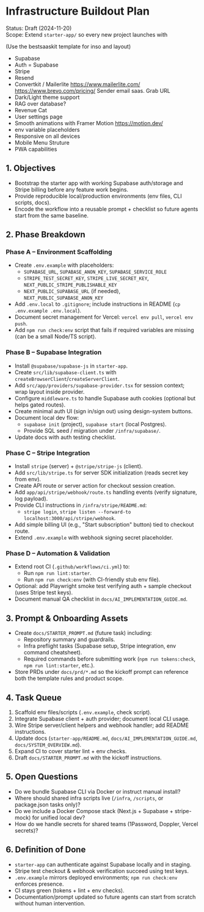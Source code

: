 # Infrastructure Buildout Plan

Status: Draft (2024-11-20)  
Scope: Extend `starter-app/` so every new project launches with 

(Use the bestsaaskit template for inso and layout)

- Supabase
- Auth = Supabase
- Stripe
- Resend
- Convertkit / Mailerlite
      https://www.mailerlite.com/
      https://www.brevo.com/pricing/
      Sender email saas. Grab URL
- Dark/Light theme support
- RAG over database?
- Revenue Cat
- User settings page
- Smooth animations with Framer Motion https://motion.dev/
- env variable placeholders
- Responsive on all devices
- Mobile Menu Struture
- PWA capabilities


## 1. Objectives
- Bootstrap the starter app with working Supabase auth/storage and Stripe billing before any feature work begins.
- Provide reproducible local/production environments (env files, CLI scripts, docs).
- Encode the workflow into a reusable prompt + checklist so future agents start from the same baseline.

## 2. Phase Breakdown

### Phase A – Environment Scaffolding
- Create `.env.example` with placeholders:
  - `SUPABASE_URL`, `SUPABASE_ANON_KEY`, `SUPABASE_SERVICE_ROLE`
  - `STRIPE_TEST_SECRET_KEY`, `STRIPE_LIVE_SECRET_KEY`, `NEXT_PUBLIC_STRIPE_PUBLISHABLE_KEY`
  - `NEXT_PUBLIC_SUPABASE_URL` (if needed), `NEXT_PUBLIC_SUPABASE_ANON_KEY`
- Add `.env.local` to `.gitignore`; include instructions in README (`cp .env.example .env.local`).
- Document secret management for Vercel: `vercel env pull`, `vercel env push`.
- Add `npm run check:env` script that fails if required variables are missing (can be a small Node/TS script).

### Phase B – Supabase Integration
- Install `@supabase/supabase-js` in `starter-app`.
- Create `src/lib/supabase-client.ts` with `createBrowserClient`/`createServerClient`.
- Add `src/app/providers/supabase-provider.tsx` for session context; wrap layout inside provider.
- Configure `middleware.ts` to handle Supabase auth cookies (optional but helps gated routes).
- Create minimal auth UI (sign in/sign out) using design-system buttons.
- Document local dev flow:
  - `supabase init` (project), `supabase start` (local Postgres).
  - Provide SQL seed / migration under `/infra/supabase/`.
- Update docs with auth testing checklist.

### Phase C – Stripe Integration
- Install `stripe` (server) + `@stripe/stripe-js` (client).
- Add `src/lib/stripe.ts` for server SDK initialization (reads secret key from env).
- Create API route or server action for checkout session creation.
- Add `app/api/stripe/webhook/route.ts` handling events (verify signature, log payload).
- Provide CLI instructions in `/infra/stripe/README.md`:
  - `stripe login`, `stripe listen --forward-to localhost:3000/api/stripe/webhook`.
- Add simple billing UI (e.g., "Start subscription" button) tied to checkout route.
- Extend `.env.example` with webhook signing secret placeholder.

### Phase D – Automation & Validation
- Extend root CI (`.github/workflows/ci.yml`) to:
  - Run `npm run lint:starter`.
  - Run `npm run check:env` (with CI-friendly stub env file).
- Optional: add Playwright smoke test verifying auth + sample checkout (uses Stripe test keys).
- Document manual QA checklist in `docs/AI_IMPLEMENTATION_GUIDE.md`.

## 3. Prompt & Onboarding Assets
- Create `docs/STARTER_PROMPT.md` (future task) including:
  - Repository summary and guardrails.
  - Infra preflight tasks (Supabase setup, Stripe integration, env command cheatsheet).
  - Required commands before submitting work (`npm run tokens:check`, `npm run lint:starter`, etc.).
- Store PRDs under `docs/prd/*.md` so the kickoff prompt can reference both the template rules and product scope.

## 4. Task Queue
1. Scaffold env files/scripts (`.env.example`, check script).
2. Integrate Supabase client + auth provider; document local CLI usage.
3. Wire Stripe server/client helpers and webhook handler; add README instructions.
4. Update docs (`starter-app/README.md`, `docs/AI_IMPLEMENTATION_GUIDE.md`, `docs/SYSTEM_OVERVIEW.md`).
5. Expand CI to cover starter lint + env checks.
6. Draft `docs/STARTER_PROMPT.md` with the kickoff instructions.

## 5. Open Questions
- Do we bundle Supabase CLI via Docker or instruct manual install?
- Where should shared infra scripts live (`/infra`, `/scripts`, or package.json tasks only)?
- Do we include a Docker Compose stack (Next.js + Supabase + stripe-mock) for unified local dev?
- How do we handle secrets for shared teams (1Password, Doppler, Vercel secrets)?

## 6. Definition of Done
- `starter-app` can authenticate against Supabase locally and in staging.
- Stripe test checkout & webhook verification succeed using test keys.
- `.env.example` mirrors deployed environments; `npm run check:env` enforces presence.
- CI stays green (tokens + lint + env checks).
- Documentation/prompt updated so future agents can start from scratch without human intervention.

